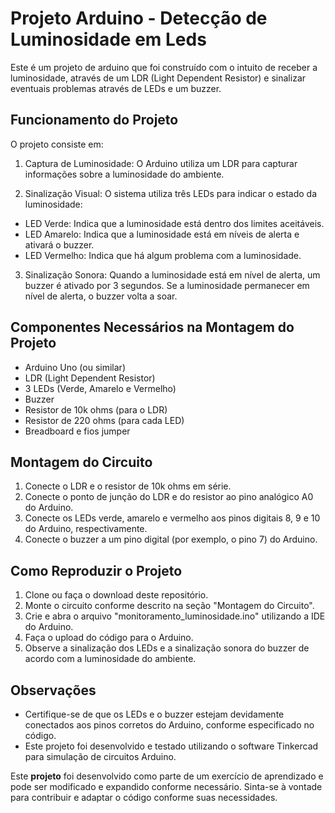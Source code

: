 # Projeto Arduino - Detecção de Luminosidade em Leds

Este é um projeto de arduino que foi construído com o intuito de receber a luminosidade, através de um LDR (Light Dependent Resistor) e sinalizar eventuais problemas através de LEDs e um buzzer.

## Funcionamento do Projeto

O projeto consiste em:

1. Captura de Luminosidade: O Arduino utiliza um LDR para capturar informações sobre a luminosidade do ambiente.

2. Sinalização Visual: O sistema utiliza três LEDs para indicar o estado da luminosidade:
- LED Verde: Indica que a luminosidade está dentro dos limites aceitáveis.
- LED Amarelo: Indica que a luminosidade está em níveis de alerta e ativará o buzzer.
- LED Vermelho: Indica que há algum problema com a luminosidade.

3. Sinalização Sonora: Quando a luminosidade está em nível de alerta, um buzzer é ativado por 3 segundos. Se a luminosidade permanecer em nível de alerta, o buzzer volta a soar.

## Componentes Necessários na Montagem do Projeto

- Arduino Uno (ou similar)
- LDR (Light Dependent Resistor)
- 3 LEDs (Verde, Amarelo e Vermelho)
- Buzzer
- Resistor de 10k ohms (para o LDR)
- Resistor de 220 ohms (para cada LED)
- Breadboard e fios jumper

## Montagem do Circuito
1. Conecte o LDR e o resistor de 10k ohms em série.
2. Conecte o ponto de junção do LDR e do resistor ao pino analógico A0 do Arduino.
3. Conecte os LEDs verde, amarelo e vermelho aos pinos digitais 8, 9 e 10 do Arduino, respectivamente.
4. Conecte o buzzer a um pino digital (por exemplo, o pino 7) do Arduino.

## Como Reproduzir o Projeto
1. Clone ou faça o download deste repositório.
2. Monte o circuito conforme descrito na seção "Montagem do Circuito".
3. Crie e abra o arquivo "monitoramento_luminosidade.ino" utilizando a IDE do Arduino.
4. Faça o upload do código para o Arduino.
5. Observe a sinalização dos LEDs e a sinalização sonora do buzzer de acordo com a luminosidade do ambiente.

## Observações
- Certifique-se de que os LEDs e o buzzer estejam devidamente conectados aos pinos corretos do Arduino, conforme especificado no código.
- Este projeto foi desenvolvido e testado utilizando o software Tinkercad para simulação de circuitos Arduino.

Este **projeto** foi desenvolvido como parte de um exercício de aprendizado e pode ser modificado e expandido conforme necessário. Sinta-se à vontade para contribuir e adaptar o código conforme suas necessidades.
